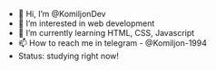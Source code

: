 - 👋 Hi, I’m @KomiljonDev
- 👀 I’m interested in web development
- 🌱 I’m currently learning HTML, CSS, Javascript
- 📫 How to reach me in telegram - @Komiljon-1994
- Status: studying right now!
